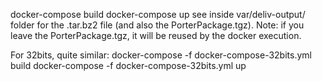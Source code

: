 docker-compose build
docker-compose up
see inside var/deliv-output/ folder for the .tar.bz2 file (and also the PorterPackage.tgz).
Note: if you leave the PorterPackage.tgz, it will be reused by the docker execution.


For 32bits, quite similar:
docker-compose -f docker-compose-32bits.yml build
docker-compose -f docker-compose-32bits.yml up

